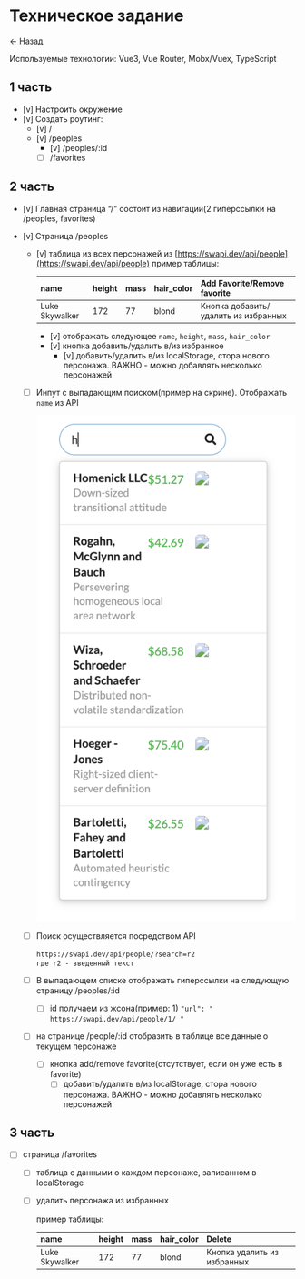 # Техническое задание

[<- Назад](/README.md)

Используемые технологии: Vue3, Vue Router, Mobx/Vuex, TypeScript

## 1 часть

- [v] Настроить окружение
- [v] Создать роутинг:
  - [v] /
  - [v] /peoples
    - [v] /peoples/:id
    - [ ] /favorites

## 2 часть

- [v] Главная страница “/” состоит из навигации(2 гиперссылки на /peoples, favorites)
- [v] Страница /peoples
  - [v] таблица из всех персонажей из [https://swapi.dev/api/people](https://swapi.dev/api/people)
    пример таблицы:

    | name           | height | mass | hair_color | Add Favorite/Remove favorite         |
    |----------------|--------|------|------------|--------------------------------------|
    | Luke Skywalker | 172    | 77   | blond      | Кнопка добавить/удалить из избранных |
    
    - [v] отображать следующее `name`, `height`, `mass`, `hair_color`
    - [v] кнопка добавить/удалить в/из избранное
      - [v] добавить/удалить в/из localStorage, стора нового персонажа. ВАЖНО - можно добавлять несколько персонажей

  - [ ] Инпут с выпадающим поиском(пример на скрине). Отображать `name` из API

    ![Alt text](/doc/input.png)

  - [ ] Поиск осуществляется посредством API

    ```
    https://swapi.dev/api/people/?search=r2
    где r2 - введенный текст
    ```
    
  - [ ] В выпадающем списке отображать гиперссылки на следующую страницу /peoples/:id
    - [ ] id получаем из жсона(пример: 1) `"url": " https://swapi.dev/api/people/1/ "`
  - [ ] на странице /people/:id отобразить в таблице все данные о текущем персонаже
    - [ ] кнопка add/remove favorite(отсутствует, если он уже есть в favorite)
      - [ ] добавить/удалить в/из localStorage, стора нового персонажа. ВАЖНО - можно добавлять несколько персонажей

## 3 часть

- [ ] страница /favorites
  - [ ] таблица с данными о каждом персонаже, записанном в localStorage
  - [ ] удалить персонажа из избранных

    пример таблицы:

    | name           | height | mass | hair_color | Delete                      |
    |----------------|--------|------|------------|-----------------------------|
    | Luke Skywalker | 172    | 77   | blond      | Кнопка удалить из избранных |
